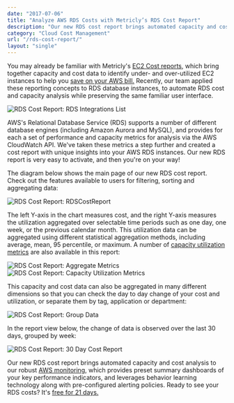 ```yaml
---
date: "2017-07-06"
title: "Analyze AWS RDS Costs with Metricly’s RDS Cost Report"
description: "Our new RDS cost report brings automated capacity and cost analysis to our robust AWS monitoring. See where you can save!"
category: "Cloud Cost Management"
url: "/rds-cost-report/"
layout: "single"
---
```

You may already be familiar with Metricly's [EC2 Cost reports](/updated-ec2-cost-report), which bring together capacity and cost data to identify under- and over-utilized EC2 instances to help you [save on your AWS bill.](/ec2-cost-analysis-recommendations) Recently, our team applied these reporting concepts to RDS database instances, to automate RDS cost and capacity analysis while preserving the same familiar user interface.

![RDS Cost Report: RDS Integrations List](https://s3-us-west-2.amazonaws.com/com-netuitive-app-usw2-public/wp-content/uploads/2017/07/RDS-Integrations-List-1024x94.png)

AWS's Relational Database Service (RDS) supports a number of different database engines (including Amazon Aurora and MySQL), and provides for each a set of performance and capacity metrics for analysis via the AWS CloudWatch API. We've taken these metrics a step further and created a cost report with unique insights into your AWS RDS instances. Our new RDS report is very easy to activate, and then you're on your way!

The diagram below shows the main page of our new RDS cost report. Check out the features available to users for filtering, sorting and aggregating data:

![RDS Cost Report: RDSCostReport](https://s3-us-west-2.amazonaws.com/com-netuitive-app-usw2-public/wp-content/uploads/2017/07/RDSCostReport-1024x655.png)

The left Y-axis in the chart measures cost, and the right Y-axis measures the utilization aggregated over selectable time periods such as one day, one week, or the previous calendar month. This utilization data can be aggregated using different statistical aggregation methods, including average, mean, 95 percentile, or maximum. A number of [capacity utilization metrics](/3-ways-to-get-capacity-plans-wrong) are also available in this report:

![RDS Cost Report: Aggregate Metrics](https://s3-us-west-2.amazonaws.com/com-netuitive-app-usw2-public/wp-content/uploads/2017/07/MetricAggregations.png)  ![RDS Cost Report: Capacity Utilization Metrics](https://s3-us-west-2.amazonaws.com/com-netuitive-app-usw2-public/wp-content/uploads/2017/07/Utilization-Metrics.png)

This capacity and cost data can also be aggregated in many different dimensions so that you can check the day to day change of your cost and utilization, or separate them by tag, application or department:

![RDS Cost Report: Group Data](https://s3-us-west-2.amazonaws.com/com-netuitive-app-usw2-public/wp-content/uploads/2017/07/Group-Metrics.png)

In the report view below, the change of data is observed over the last 30 days, grouped by week:

![RDS Cost Report: 30 Day Cost Report](https://s3-us-west-2.amazonaws.com/com-netuitive-app-usw2-public/wp-content/uploads/2017/07/30DayCostReport-1024x690.png)

Our new RDS cost report brings automated capacity and cost analysis to our robust [AWS monitoring](/product), which provides preset summary dashboards of your key performance indicators, and leverages behavior learning technology along with pre-configured alerting policies. Ready to see your RDS costs? It's [free for 21 days.](/signup)
